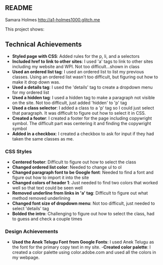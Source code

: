 README
---

Samara Holmes
http://a1-holmes1000.glitch.me

This project shows:

## Technical Achievements
- **Styled page with CSS**: Added rules for the p, li, and a selectors
- **Included href to link to other sites**: I used 'a' tags to link to other sites including my website and WPI. Not too difficult...shown in class
- **Used an ordered list tag**: I used an ordered list to list my previous classes. Using an ordered list wasn't too difficult, but figuring out how to make it drop down was.
- **Used a details tag**: I used the 'details' tag to create a dropdown menu for my ordered list
- **Used a hidden tag**: I used a hidden tag to make a paragraph not visible on the site. Not too difficult, just added 'hidden' to 'p' tag
- **Used a class selector**: I added a class to a 'p' tag so I could just select that paragraph. It was difficult to figure out how to select it in CSS.
- **Created a footer**: I created a footer for the page including copywright symbol. The difficult part was centering it and finding the copywright symbol
- **Added in a checkbox**: I created a checkbox to ask for input if they had taken the same classes as me.

### CSS Styles
- **Centered footer**: Difficult to figure out how to select the class
- **Changed ordered list color**: Needed to change ul to ol
- **Changed paragraph font to be Google font**: Needed to find a font and figure out how to import it into the site
- **Changed colors of header 1**: Just needed to find two colors that worked well so that text could be seen well
- **Removed underline from links in 'a' tag**: Difficult to figure out what method removed underlining
- **Changed font size of dropdown menu**: Not too difficult, just needed to select 'details' tag
- **Bolded the intro**: Challenging to figure out how to select the class, had to guess and check a couple times

### Design Achievements
- **Used the Anek Telugu Font from Google Fonts**: I used Anek Telugu as the font for the primary copy text in my site. 
-**Created color palette**: I created a color palette using color.adobe.com and used all the colors in my webpage.
